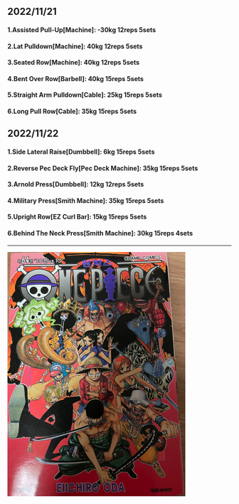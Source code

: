 ## 2022/11/21
#### 1.Assisted Pull-Up\[Machine\]: -30kg 12reps 5sets
#### 2.Lat Pulldown\[Machine\]: 40kg 12reps 5sets
#### 3.Seated Row\[Machine\]: 40kg 12reps 5sets
#### 4.Bent Over Row\[Barbell\]: 40kg 15reps 5sets
#### 5.Straight Arm Pulldown\[Cable\]: 25kg 15reps 5sets
#### 6.Long Pull Row\[Cable\]: 35kg 15reps 5sets

## 2022/11/22
#### 1.Side Lateral Raise\[Dumbbell\]: 6kg 15reps 5sets
#### 2.Reverse Pec Deck Fly\[Pec Deck Machine\]: 35kg 15reps 5sets
#### 3.Arnold Press\[Dumbbell\]: 12kg 12reps 5sets
#### 4.Military Press\[Smith Machine\]: 35kg 15reps 5sets
#### 5.Upright Row\[EZ Curl Bar\]: 15kg 15reps 5sets
#### 6.Behind The Neck Press\[Smith Machine\]: 30kg 15reps 4sets

---

<img src='../_resources/__064.png' width='400px' />
